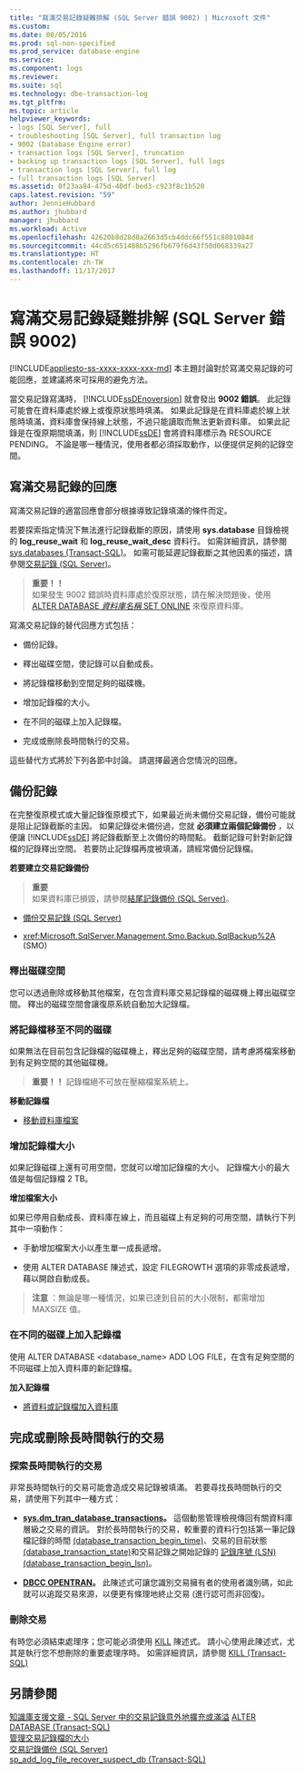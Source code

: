 ```yaml
---
title: "寫滿交易記錄疑難排解 (SQL Server 錯誤 9002) | Microsoft 文件"
ms.custom: 
ms.date: 08/05/2016
ms.prod: sql-non-specified
ms.prod_service: database-engine
ms.service: 
ms.component: logs
ms.reviewer: 
ms.suite: sql
ms.technology: dbe-transaction-log
ms.tgt_pltfrm: 
ms.topic: article
helpviewer_keywords:
- logs [SQL Server], full
- troubleshooting [SQL Server], full transaction log
- 9002 (Database Engine error)
- transaction logs [SQL Server], truncation
- backing up transaction logs [SQL Server], full logs
- transaction logs [SQL Server], full log
- full transaction logs [SQL Server]
ms.assetid: 0f23aa84-475d-40df-bed3-c923f8c1b520
caps.latest.revision: "59"
author: JennieHubbard
ms.author: jhubbard
manager: jhubbard
ms.workload: Active
ms.openlocfilehash: 42620b8d28d8a2663d5cb4ddc66f551c8801084d
ms.sourcegitcommit: 44cd5c651488b5296fb679f6d43f50d068339a27
ms.translationtype: HT
ms.contentlocale: zh-TW
ms.lasthandoff: 11/17/2017
---
```

# <a name="troubleshoot-a-full-transaction-log-sql-server-error-9002"></a>寫滿交易記錄疑難排解 (SQL Server 錯誤 9002)
[!INCLUDE[appliesto-ss-xxxx-xxxx-xxx-md](../../includes/appliesto-ss-xxxx-xxxx-xxx-md.md)] 本主題討論對於寫滿交易記錄的可能回應，並建議將來可採用的避免方法。 
  
  當交易記錄寫滿時， [!INCLUDE[ssDEnoversion](../../includes/ssdenoversion-md.md)] 就會發出 **9002 錯誤**。 此記錄可能會在資料庫處於線上或復原狀態時填滿。 如果此記錄是在資料庫處於線上狀態時填滿，資料庫會保持線上狀態，不過只能讀取而無法更新資料庫。 如果此記錄是在復原期間填滿，則 [!INCLUDE[ssDE](../../includes/ssde-md.md)] 會將資料庫標示為 RESOURCE PENDING。 不論是哪一種情況，使用者都必須採取動作，以便提供足夠的記錄空間。  
  
## <a name="responding-to-a-full-transaction-log"></a>寫滿交易記錄的回應  
 寫滿交易記錄的適當回應會部分根據導致記錄填滿的條件而定。 
 
 若要探索指定情況下無法進行記錄截斷的原因，請使用 **sys.database** 目錄檢視的 **log_reuse_wait** 和 **log_reuse_wait_desc** 資料行。 如需詳細資訊，請參閱 [sys.databases &#40;Transact-SQL&#41;](../../relational-databases/system-catalog-views/sys-databases-transact-sql.md)。 如需可能延遲記錄截斷之其他因素的描述，請參閱[交易記錄 &#40;SQL Server&#41;](../../relational-databases/logs/the-transaction-log-sql-server.md)。  
  
> **重要！！**  
>  如果發生 9002 錯誤時資料庫處於復原狀態，請在解決問題後，使用 [ALTER DATABASE *資料庫名稱* SET ONLINE](../../t-sql/statements/alter-database-transact-sql-set-options.md) 來復原資料庫。  
  
 寫滿交易記錄的替代回應方式包括：  
  
-   備份記錄。  
  
-   釋出磁碟空間，使記錄可以自動成長。  
  
-   將記錄檔移動到空間足夠的磁碟機。  
  
-   增加記錄檔的大小。  
  
-   在不同的磁碟上加入記錄檔。  
  
-   完成或刪除長時間執行的交易。  
  
 這些替代方式將於下列各節中討論。 請選擇最適合您情況的回應。  
  
## <a name="back-up-the-log"></a>備份記錄  
 在完整復原模式或大量記錄復原模式下，如果最近尚未備份交易記錄，備份可能就是阻止記錄截斷的主因。 如果記錄從未備份過，您就 **必須建立兩個記錄備份** ，以便讓 [!INCLUDE[ssDE](../../includes/ssde-md.md)] 將記錄截斷至上次備份的時間點。 截斷記錄可針對新記錄檔的記錄釋出空間。 若要防止記錄檔再度被填滿，請經常備份記錄檔。  
  
 **若要建立交易記錄備份**  
  
> **重要**  
>  如果資料庫已損毀，請參閱[結尾記錄備份 &#40;SQL Server&#41;](../../relational-databases/backup-restore/tail-log-backups-sql-server.md)。  
  
-   [備份交易記錄 &#40;SQL Server&#41;](../../relational-databases/backup-restore/back-up-a-transaction-log-sql-server.md)  
  
-   <xref:Microsoft.SqlServer.Management.Smo.Backup.SqlBackup%2A> (SMO)  
  
### <a name="freeing-disk-space"></a>釋出磁碟空間  
 您可以透過刪除或移動其他檔案，在包含資料庫交易記錄檔的磁碟機上釋出磁碟空間。 釋出的磁碟空間會讓復原系統自動加大記錄檔。  
  
### <a name="move-the-log-file-to-a-different-disk"></a>將記錄檔移至不同的磁碟  
 如果無法在目前包含記錄檔的磁碟機上，釋出足夠的磁碟空間，請考慮將檔案移動到有足夠空間的其他磁碟機。  
  
> **重要！！** 記錄檔絕不可放在壓縮檔案系統上。  
  
 **移動記錄檔**  
  
-   [移動資料庫檔案](../../relational-databases/databases/move-database-files.md)  
  
### <a name="increase-log-file-size"></a>增加記錄檔大小  
 如果記錄磁碟上還有可用空間，您就可以增加記錄檔的大小。 記錄檔大小的最大值是每個記錄檔 2 TB。  
  
 **增加檔案大小**  
  
 如果已停用自動成長、資料庫在線上，而且磁碟上有足夠的可用空間，請執行下列其中一項動作：  
  
-   手動增加檔案大小以產生單一成長遞增。  
  
-   使用 ALTER DATABASE 陳述式，設定 FILEGROWTH 選項的非零成長遞增，藉以開啟自動成長。  
  
> **注意** ：無論是哪一種情況，如果已達到目前的大小限制，都需增加 MAXSIZE 值。  
  
### <a name="add-a-log-file-on-a-different-disk"></a>在不同的磁碟上加入記錄檔  
 使用 ALTER DATABASE <database_name> ADD LOG FILE，在含有足夠空間的不同磁碟上加入資料庫的新記錄檔。  
  
 **加入記錄檔**  
  
-   [將資料或記錄檔加入資料庫](../../relational-databases/databases/add-data-or-log-files-to-a-database.md)  
## <a name="complete-or-kill-a-long-running-transaction"></a>完成或刪除長時間執行的交易
### <a name="discovering-long-running-transactions"></a>探索長時間執行的交易
非常長時間執行的交易可能會造成交易記錄被填滿。 若要尋找長時間執行的交易，請使用下列其中一種方式：
 - **[sys.dm_tran_database_transactions](../system-dynamic-management-views/sys-dm-tran-database-transactions-transact-sql.md)。**
這個動態管理檢視傳回有關資料庫層級之交易的資訊。 對於長時間執行的交易，較重要的資料行包括第一筆記錄檔記錄的時間 [(database_transaction_begin_time)](../system-dynamic-management-views/sys-dm-tran-database-transactions-transact-sql.md)、交易的目前狀態 [(database_transaction_state)](../system-dynamic-management-views/sys-dm-tran-database-transactions-transact-sql.md)和交易記錄之開始記錄的 [記錄序號 (LSN)](../backup-restore/recover-to-a-log-sequence-number-sql-server.md) [(database_transaction_begin_lsn)](../system-dynamic-management-views/sys-dm-tran-database-transactions-transact-sql.md)。

 - **[DBCC OPENTRAN](../../t-sql/database-console-commands/dbcc-opentran-transact-sql.md)。**
此陳述式可讓您識別交易擁有者的使用者識別碼，如此就可以追蹤交易來源，以便更有條理地終止交易 (進行認可而非回復)。

### <a name="kill-a-transaction"></a>刪除交易
有時您必須結束處理序；您可能必須使用 [KILL](../../t-sql/language-elements/kill-transact-sql.md) 陳述式。 請小心使用此陳述式，尤其是執行您不想刪除的重要處理序時。 如需詳細資訊，請參閱 [KILL (Transact-SQL)](../../t-sql/language-elements/kill-transact-sql.md)

## <a name="see-also"></a>另請參閱  
[知識庫支援文章 - SQL Server 中的交易記錄意外地擴充或滿溢](https://support.microsoft.com/en-us/kb/317375) [ALTER DATABASE &#40;Transact-SQL&#41;](../../t-sql/statements/alter-database-transact-sql.md)   
 [管理交易記錄檔的大小](../../relational-databases/logs/manage-the-size-of-the-transaction-log-file.md)   
 [交易記錄備份 &#40;SQL Server&#41;](../../relational-databases/backup-restore/transaction-log-backups-sql-server.md)   
 [sp_add_log_file_recover_suspect_db &#40;Transact-SQL&#41;](../../relational-databases/system-stored-procedures/sp-add-log-file-recover-suspect-db-transact-sql.md)  
  
  
